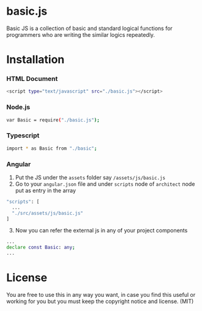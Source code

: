 # basic.js

Basic JS is a collection of basic and standard logical functions for programmers who are writing the similar logics repeatedly.

# Installation

### HTML Document
```bash
<script type="text/javascript" src="./basic.js"></script>
```

### Node.js
```bash
var Basic = require("./basic.js");
```

### Typescript
```bash
import * as Basic from "./basic";
```

### Angular

1. Put the JS under the `assets` folder say `/assets/js/basic.js`
2. Go to your `angular.json` file and under `scripts` node of `architect` node put as entry in the array

```bash
"scripts": [
  ...
  "./src/assets/js/basic.js"
]
```

3. Now you can refer the external js in any of your project components

```bash
...
declare const Basic: any;
...
```

# License

You are free to use this in any way you want, in case you find this useful or working for you but you must keep the copyright notice and license. (MIT)